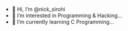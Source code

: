 - 👋 Hi, I’m @nick_sirohi
- 👀 I’m interested in Programming & Hacking...
- 🌱 I’m currently learning C Programming...
